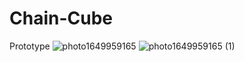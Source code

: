 # Chain-Cube
Prototype 
![photo1649959165](https://user-images.githubusercontent.com/39438445/163450121-d79a8c96-ab5d-4796-9c05-4e413aece29b.jpeg)
![photo1649959165 (1)](https://user-images.githubusercontent.com/39438445/163450126-4b0ce9ab-8d98-4850-8862-fa87496bfe14.jpeg)

